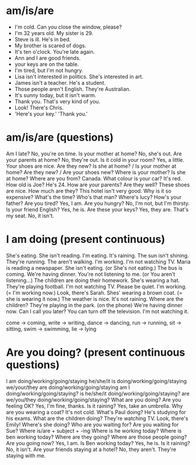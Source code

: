 # am/is/are
* I'm cold. Can you close the window, please?
* I'm 32 years old. My sister is 29.
* Steve is ill. He's in bed.
* My brother is scared of dogs.
* It's ten o'clock. You're late again.
* Ann and I are good friends.
* your keys are on the table.
* I'm tired, but I'm not hungry.
* Lisa isn't interested in politics. She's interested in art.
* James isn't a teacher. He's a student.
* Those people aren't English. They're Australian.
* It's sunny today, but it isn't warm.
* Thank you. That's very kind of you.
* Look! There's Chris.
* 'Here's your key.' 'Thank you.'

# am/is/are (questions)
Am I late? No, you're on time.
Is your mother at home? No, she's out.
Are your parents at home? No, they're out.
Is it cold in your room? Yes, a little.
Your shoes are nice. Are they new?
Is she at home? / Is your mother at home?
Are they new? / Are your shoes new?
Where is your mother? Is she at home?
Where are you from? Canada.
What colour is your car? It's red.
How old is Joe? He's 24.
How are your parents? Are they well?
These shoes are nice. How much are they?
This hotel isn't very good. Why is it so expensive?
What's the time? Who's that man? Where's lucy? How's your father?
Are you tired? Yes, I am.
Are you hungry? No, I'm not, but I'm thirsty.
Is your friend English? Yes, he is.
Are these your keys? Yes, they are.
That's my seat. No, it isn't.

# I am doing (present continuous)
She's eating.
She isn't reading.
I'm eating.
It's raining.
The sun isn't shining.
They're running.
The aren't walking.
I'm working. I'm not watching TV.
Maria is reading a newspaper.
She isn't eating. (or She's not eating.)
The bus is coming.
We're having dinner.
You're not listening to me. (or You aren't listening...)
The children are doing their homework.
She's wearing a hat.
They're playing football.
I'm not watching TV.
Please be quiet. I'm working. (= I'm working now.)
Look, there's Sarah. Shes' wearing a brown coat. (= she is wearing it now.)
The weather is nice. It's not raining.
Where are the children? They're playing in the park.
(on the phone) We're having dinner now. Can I call you later?
You can turn off the television. I'm not watching it.

come -> coming, write -> writing, dance -> dancing, run -> running,
sit -> sitting, swim -> swimming, lie -> lying

# Are you doing? (present continuous questions)
I am doing/working/going/staying
he/she/it is doing/working/going/staying
we/your/they are doing/working/going/staying
am I doing/working/going/staying?
is he/she/it doing/working/going/staying?
are we/you/they doing/working/going/staying?
What are you doing?
Are you feeling OK? Yes, I'm fine, thanks.
Is it raining? Yes, take an umbrella.
Why are you wearing a coat? It's not cold.
What's Paul doing? He's studying for his exams.
What are the children doing? They're watching TV.
Look, there's Emily! Where's she doing?
Who are you waiting for? Are you waiting for Sue?
Where is/are + subject + -ing
Where is he working today?
Where is ben working today?
Where are they going?
Where are those people going?
Are you going now? Yes, I am.
Is Ben working today? Yes, he is.
Is it raining? No, it isn't.
Are your friends staying at a hotel? No, they aren't. They're staying with me.